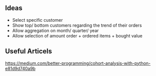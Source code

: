 ## Ideas
* Select specific customer
* Show top/ bottom customers regarding the trend of their orders
* Allow aggregation on month/ quarter/ year
* Allow selection of amount order + ordered items + bought value


## Useful Articels
https://medium.com/better-programming/cohort-analysis-with-python-e81d9d740a9b